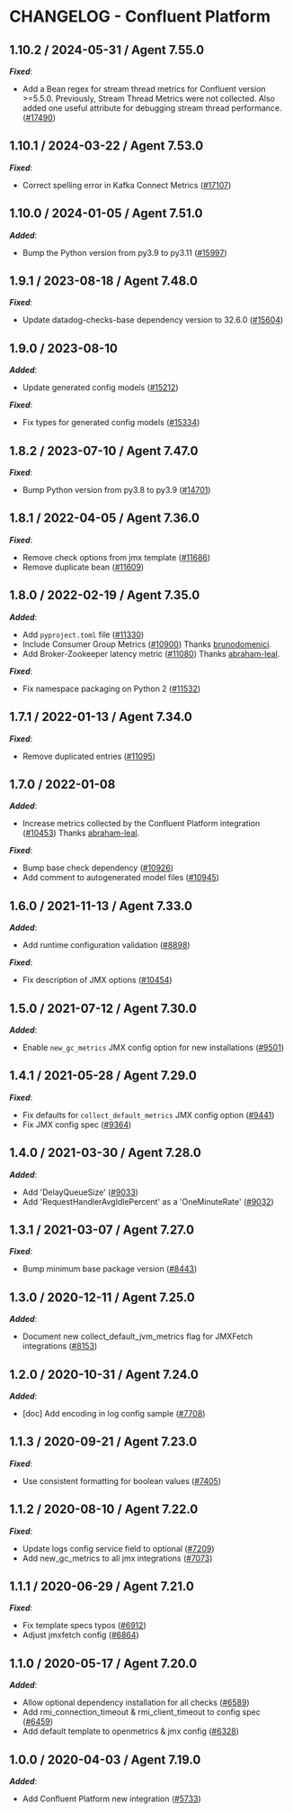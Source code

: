 # CHANGELOG - Confluent Platform

<!-- towncrier release notes start -->

## 1.10.2 / 2024-05-31 / Agent 7.55.0

***Fixed***:

* Add a Bean regex for stream thread metrics for Confluent version >=5.5.0. Previously, Stream Thread Metrics were not collected. Also added one useful attribute for debugging stream thread performance. ([#17490](https://github.com/DataDog/integrations-core/pull/17490))

## 1.10.1 / 2024-03-22 / Agent 7.53.0

***Fixed***:

* Correct spelling error in Kafka Connect Metrics ([#17107](https://github.com/DataDog/integrations-core/pull/17107))

## 1.10.0 / 2024-01-05 / Agent 7.51.0

***Added***:

* Bump the Python version from py3.9 to py3.11 ([#15997](https://github.com/DataDog/integrations-core/pull/15997))

## 1.9.1 / 2023-08-18 / Agent 7.48.0

***Fixed***:

* Update datadog-checks-base dependency version to 32.6.0 ([#15604](https://github.com/DataDog/integrations-core/pull/15604))

## 1.9.0 / 2023-08-10

***Added***:

* Update generated config models ([#15212](https://github.com/DataDog/integrations-core/pull/15212))

***Fixed***:

* Fix types for generated config models ([#15334](https://github.com/DataDog/integrations-core/pull/15334))

## 1.8.2 / 2023-07-10 / Agent 7.47.0

***Fixed***:

* Bump Python version from py3.8 to py3.9 ([#14701](https://github.com/DataDog/integrations-core/pull/14701))

## 1.8.1 / 2022-04-05 / Agent 7.36.0

***Fixed***:

* Remove check options from jmx template ([#11686](https://github.com/DataDog/integrations-core/pull/11686))
* Remove duplicate bean ([#11609](https://github.com/DataDog/integrations-core/pull/11609))

## 1.8.0 / 2022-02-19 / Agent 7.35.0

***Added***:

* Add `pyproject.toml` file ([#11330](https://github.com/DataDog/integrations-core/pull/11330))
* Include Consumer Group Metrics ([#10900](https://github.com/DataDog/integrations-core/pull/10900)) Thanks [brunodomenici](https://github.com/brunodomenici).
* Add Broker-Zookeeper latency metric ([#11080](https://github.com/DataDog/integrations-core/pull/11080)) Thanks [abraham-leal](https://github.com/abraham-leal).

***Fixed***:

* Fix namespace packaging on Python 2 ([#11532](https://github.com/DataDog/integrations-core/pull/11532))

## 1.7.1 / 2022-01-13 / Agent 7.34.0

***Fixed***:

* Remove duplicated entries ([#11095](https://github.com/DataDog/integrations-core/pull/11095))

## 1.7.0 / 2022-01-08

***Added***:

* Increase metrics collected by the Confluent Platform integration ([#10453](https://github.com/DataDog/integrations-core/pull/10453)) Thanks [abraham-leal](https://github.com/abraham-leal).

***Fixed***:

* Bump base check dependency ([#10926](https://github.com/DataDog/integrations-core/pull/10926))
* Add comment to autogenerated model files ([#10945](https://github.com/DataDog/integrations-core/pull/10945))

## 1.6.0 / 2021-11-13 / Agent 7.33.0

***Added***:

* Add runtime configuration validation ([#8898](https://github.com/DataDog/integrations-core/pull/8898))

***Fixed***:

* Fix description of JMX options ([#10454](https://github.com/DataDog/integrations-core/pull/10454))

## 1.5.0 / 2021-07-12 / Agent 7.30.0

***Added***:

* Enable `new_gc_metrics` JMX config option for new installations ([#9501](https://github.com/DataDog/integrations-core/pull/9501))

## 1.4.1 / 2021-05-28 / Agent 7.29.0

***Fixed***:

* Fix defaults for `collect_default_metrics` JMX config option ([#9441](https://github.com/DataDog/integrations-core/pull/9441))
* Fix JMX config spec ([#9364](https://github.com/DataDog/integrations-core/pull/9364))

## 1.4.0 / 2021-03-30 / Agent 7.28.0

***Added***:

* Add 'DelayQueueSize' ([#9033](https://github.com/DataDog/integrations-core/pull/9033))
* Add 'RequestHandlerAvgIdlePercent' as a 'OneMinuteRate' ([#9032](https://github.com/DataDog/integrations-core/pull/9032))

## 1.3.1 / 2021-03-07 / Agent 7.27.0

***Fixed***:

* Bump minimum base package version ([#8443](https://github.com/DataDog/integrations-core/pull/8443))

## 1.3.0 / 2020-12-11 / Agent 7.25.0

***Added***:

* Document new collect_default_jvm_metrics flag for JMXFetch integrations ([#8153](https://github.com/DataDog/integrations-core/pull/8153))

## 1.2.0 / 2020-10-31 / Agent 7.24.0

***Added***:

* [doc] Add encoding in log config sample ([#7708](https://github.com/DataDog/integrations-core/pull/7708))

## 1.1.3 / 2020-09-21 / Agent 7.23.0

***Fixed***:

* Use consistent formatting for boolean values ([#7405](https://github.com/DataDog/integrations-core/pull/7405))

## 1.1.2 / 2020-08-10 / Agent 7.22.0

***Fixed***:

* Update logs config service field to optional ([#7209](https://github.com/DataDog/integrations-core/pull/7209))
* Add new_gc_metrics to all jmx integrations ([#7073](https://github.com/DataDog/integrations-core/pull/7073))

## 1.1.1 / 2020-06-29 / Agent 7.21.0

***Fixed***:

* Fix template specs typos ([#6912](https://github.com/DataDog/integrations-core/pull/6912))
* Adjust jmxfetch config ([#6864](https://github.com/DataDog/integrations-core/pull/6864))

## 1.1.0 / 2020-05-17 / Agent 7.20.0

***Added***:

* Allow optional dependency installation for all checks ([#6589](https://github.com/DataDog/integrations-core/pull/6589))
* Add rmi_connection_timeout & rmi_client_timeout to config spec ([#6459](https://github.com/DataDog/integrations-core/pull/6459))
* Add default template to openmetrics & jmx config ([#6328](https://github.com/DataDog/integrations-core/pull/6328))

## 1.0.0 / 2020-04-03 / Agent 7.19.0

***Added***:

* Add Confluent Platform new integration ([#5733](https://github.com/DataDog/integrations-core/pull/5733))
